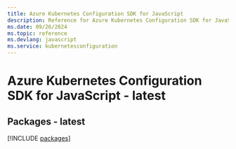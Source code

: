 ```yaml
---
title: Azure Kubernetes Configuration SDK for JavaScript
description: Reference for Azure Kubernetes Configuration SDK for JavaScript
ms.date: 09/26/2024
ms.topic: reference
ms.devlang: javascript
ms.service: kubernetesconfiguration
---
```

# Azure Kubernetes Configuration SDK for JavaScript - latest
## Packages - latest
[!INCLUDE [packages](kubernetes-configuration-index.md)]